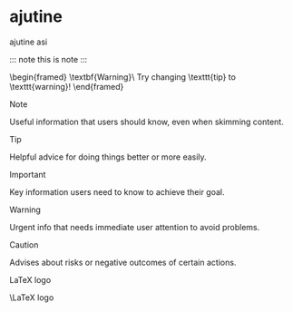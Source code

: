 # ajutine
ajutine asi

::: note
this is note
:::

\begin{framed}
\textbf{Warning}\\
Try changing \texttt{tip} to \texttt{warning}!
\end{framed}

> [!NOTE]
> Useful information that users should know, even when skimming content.

> [!TIP]
> Helpful advice for doing things better or more easily.

> [!IMPORTANT]
> Key information users need to know to achieve their goal.

> [!WARNING]
> Urgent info that needs immediate user attention to avoid problems.

> [!CAUTION]
> Advises about risks or negative outcomes of certain actions.

LaTeX logo

\LaTeX logo
